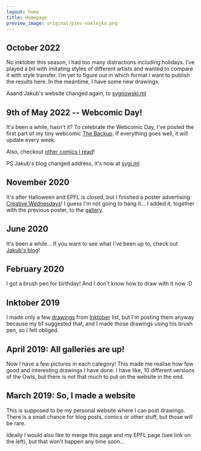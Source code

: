 ```yaml
---
layout: home
title: Homepage
preview_image: original/pies-naklejka.png
---
```


<!--## Style transfer (2022)

### Digital Style of [Marcel Hampel](https://www.artstation.com/marcelhampel)

### Watercolor Style of [Hanna Wainio](https://www.etsy.com/ca/shop/HannaWainio)-->


## October 2022
No inktober this season, I had too many distractions including holidays. I’ve played a bit with imitating styles of different artists and wanted to compare it with style transfer. I’m yet to figure out in which format I want to publish the results here. In the meantime, I have some new drawings.

Aaand Jakub's website changed again, to [sygnowski.ml](https://sygnowski.ml)

## 9th of May 2022 -- Webcomic Day!
It's been a while, hasn't it? To celebrate the Webcomic Day, I've posted the first part of my tiny webcomic [The Backup](comic_pages/0.html). If everything goes well, it will update every week.

Also, checkout [other comics I read](favourites.html)!

PS
Jakub's blog changed address, it's now at [sygi.ml](https://sygnowski.ml)

## November 2020
It's after Halloween and EPFL is closed, but I finished a poster advertising
[Creative Wednesdays](https://go.epfl.ch/creative-wednesdays)! I guess I'm not 
going to hang it... I added it, together with the previous poster, to the 
[gallery](digital.html).

## June 2020
It's been a while... If you want to see what I've been up to, check out [Jakub's 
blog](https://sygnowski.ml)!

## February 2020
I got a brush pen for birthday! And I don't know how to draw with it now :D 

## Inktober 2019
I made only a few [drawings](inktober.html) from 
[Inktober](https://inktober.com/rules) list, but I'm posting them
anyway because my bf suggested that, and I made those drawings using his brush 
pen, so I felt obliged. 

## April 2019: All galleries are up!
Now I have a few pictures in each category! This made me realise how few good 
and interesting drawings I have done. I have like, 10 different versions of the 
Owls, but there is not that much to put on the website in the end.

## March 2019: So, I made a website

This is supposed to be my personal website where I can post drawings.
There is a small chance for blog posts, comics or other stuff, 
but those will be rare.

Ideally I would also like to merge this page and my EPFL page (see link on the 
left), but that won't happen any time soon...
